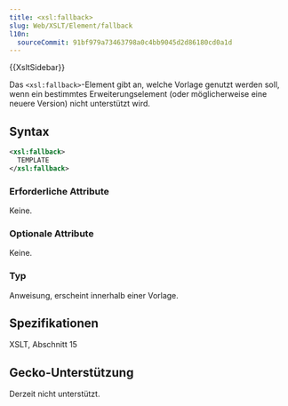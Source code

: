 ```yaml
---
title: <xsl:fallback>
slug: Web/XSLT/Element/fallback
l10n:
  sourceCommit: 91bf979a73463798a0c4bb9045d2d86180cd0a1d
---
```


{{XsltSidebar}}

Das `<xsl:fallback>`-Element gibt an, welche Vorlage genutzt werden soll, wenn ein bestimmtes Erweiterungselement (oder möglicherweise eine neuere Version) nicht unterstützt wird.

## Syntax

```xml
<xsl:fallback>
  TEMPLATE
</xsl:fallback>
```

### Erforderliche Attribute

Keine.

### Optionale Attribute

Keine.

### Typ

Anweisung, erscheint innerhalb einer Vorlage.

## Spezifikationen

XSLT, Abschnitt 15

## Gecko-Unterstützung

Derzeit nicht unterstützt.
